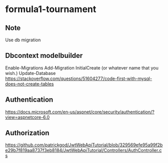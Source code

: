 # formula1-tournament

## Note
Use db migration

## Dbcontext modelbuilder
Enable-Migrations
Add-Migration InitialCreate (or whatever name that you wish.)
Update-Database
https://stackoverflow.com/questions/51604277/code-first-with-mysql-does-not-create-tables

## Authentication
https://docs.microsoft.com/en-us/aspnet/core/security/authentication/?view=aspnetcore-6.0

## Authorization
https://github.com/patrickgod/JwtWebApiTutorial/blob/329569efe95a99f2be29b7f819aa8737f3eb8184/JwtWebApiTutorial/Controllers/AuthController.cs
